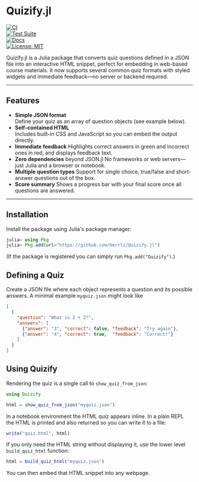 # Quizify.jl

[![CI](https://github.com/berrli/Quizify.jl/actions/workflows/ci.yml/badge.svg)](https://github.com/berrli/Quizify.jl/actions/workflows/ci.yml)  
[![Test Suite](https://github.com/berrli/Quizify.jl/actions/workflows/test.yml/badge.svg)](https://github.com/berrli/Quizify.jl/actions/workflows/test.yml)  
[![Docs](https://github.com/berrli/Quizify.jl/actions/workflows/ci.yml/badge.svg?event=push)](https://berrli.github.io/Quizify.jl/)  
[![License: MIT](https://img.shields.io/badge/License-MIT-blue.svg)](LICENSE)

Quizify.jl is a Julia package that converts quiz questions defined in a JSON file into an interactive HTML snippet, perfect for embedding in web-based course materials. It now supports several common quiz formats with styled widgets and immediate feedback—no server or backend required.

---

## Features

- **Simple JSON format**  
  Define your quiz as an array of question objects (see example below).
- **Self-contained HTML**  
  Includes built-in CSS and JavaScript so you can embed the output directly.
- **Immediate feedback**
  Highlights correct answers in green and incorrect ones in red, and displays feedback text.
- **Zero dependencies** beyond JSON.jl
  No frameworks or web servers—just Julia and a browser or notebook.
- **Multiple question types**
  Support for single choice, true/false and short-answer questions out of the box.
- **Score summary**
  Shows a progress bar with your final score once all questions are answered.

---

## Installation

Install the package using Julia's package manager:

```julia
julia> using Pkg
julia> Pkg.add(url="https://github.com/berrli/Quizify.jl")
```

(If the package is registered you can simply run `Pkg.add("Quizify")`.)

## Defining a Quiz

Create a JSON file where each object represents a question and its possible answers. A minimal example `myquiz.json` might look like

```json
[
  {
    "question": "What is 2 + 2?",
    "answers": [
      {"answer": "3", "correct": false, "feedback": "Try again"},
      {"answer": "4", "correct": true,  "feedback": "Correct!"}
    ]
  }
]
```

## Using Quizify

Rendering the quiz is a single call to `show_quiz_from_json`:

```julia
using Quizify

html = show_quiz_from_json("myquiz.json")
```

In a notebook environment the HTML quiz appears inline. In a plain REPL the
HTML is printed and also returned so you can write it to a file:

```julia
write("quiz.html", html)
```

If you only need the HTML string without displaying it, use the lower level
`build_quiz_html` function:

```julia
html = build_quiz_html("myquiz.json")
```

You can then embed that HTML snippet into any webpage.
